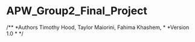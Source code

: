 # APW_Group2_Final_Project
/**
*Authors Timothy Hood, Taylor Maiorini, Fahima Khashem, 
*
*Version 1.0
*
*/
